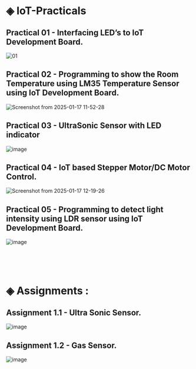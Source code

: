 # ◈ IoT-Practicals
## Practical 01 - Interfacing LED’s to IoT Development Board.
![01](https://github.com/user-attachments/assets/c66bb94d-8104-4c08-a829-7cf162e78273)<br/> 
## Practical 02 - Programming to show the Room Temperature using LM35 Temperature Sensor using IoT Development Board.
![Screenshot from 2025-01-17 11-52-28](https://github.com/user-attachments/assets/615c7b5d-5644-4f75-83c9-d334d3305082)<br/> 
## Practical 03 - UltraSonic Sensor with LED indicator
![image](https://github.com/user-attachments/assets/d8d336fd-63fd-417d-a3b5-aa45ce0100ea)<br/>
## Practical 04 - IoT based Stepper Motor/DC Motor Control.
![Screenshot from 2025-01-17 12-19-26](https://github.com/user-attachments/assets/60652418-47a2-4f45-a0e5-3adbb7bbc364)<br/> 
## Practical 05 - Programming to detect light intensity using LDR sensor using IoT Development Board.
![image](https://github.com/user-attachments/assets/568111ce-2fcd-43dd-8ee5-4504d4d28bc7)<br/> 
<br/> 
<br/> 
<br/> 
<br/> 
# ◈ Assignments : 
## Assignment 1.1 - Ultra Sonic Sensor.
![image](https://github.com/user-attachments/assets/232547fb-148c-4ef1-aef4-915f96800188)
<br/> 
## Assignment 1.2 - Gas Sensor.
![image](https://github.com/user-attachments/assets/7bb3e6a7-9ab9-4799-b741-0e9940a61ec2)



